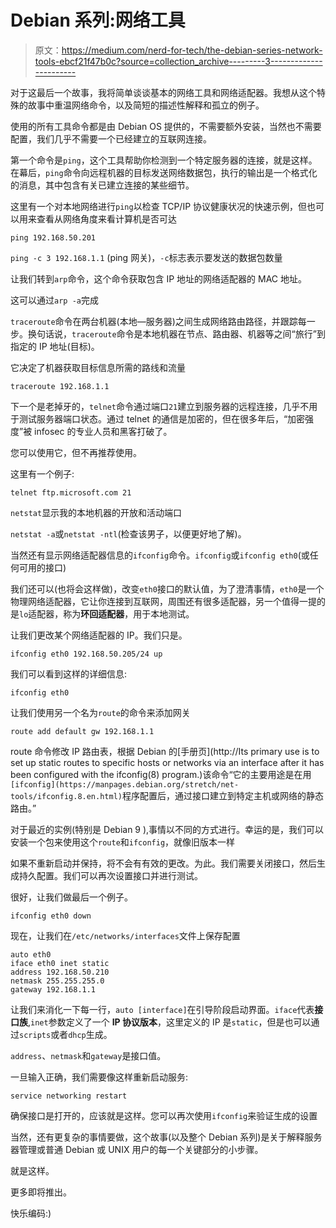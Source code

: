 # Debian 系列:网络工具

> 原文：<https://medium.com/nerd-for-tech/the-debian-series-network-tools-ebcf21f47b0c?source=collection_archive---------3----------------------->

对于这最后一个故事，我将简单谈谈基本的网络工具和网络适配器。我想从这个特殊的故事中重温网络命令，以及简短的描述性解释和孤立的例子。

使用的所有工具命令都是由 Debian OS 提供的，不需要额外安装，当然也不需要配置，我们几乎不需要一个已经建立的互联网连接。

第一个命令是`ping`，这个工具帮助你检测到一个特定服务器的连接，就是这样。在幕后，`ping`命令向远程机器的目标发送网络数据包，执行的输出是一个格式化的消息，其中包含有关已建立连接的某些细节。

这里有一个对本地网络进行`ping`以检查 TCP/IP 协议健康状况的快速示例，但也可以用来查看从网络角度来看计算机是否可达

`ping 192.168.50.201`

`ping -c 3 192.168.1.1` (ping 网关)，`-c`标志表示要发送的数据包数量

让我们转到`arp`命令，这个命令获取包含 IP 地址的网络适配器的 MAC 地址。

这可以通过`arp -a`完成

`traceroute`命令在两台机器(本地—服务器)之间生成网络路由路径，并跟踪每一步。换句话说，`traceroute`命令是本地机器在节点、路由器、机器等之间“旅行”到指定的 IP 地址(目标)。

它决定了机器获取目标信息所需的路线和流量

`traceroute 192.168.1.1`

下一个是老掉牙的，`telnet`命令通过端口`21`建立到服务器的远程连接，几乎不用于测试服务器端口状态。通过 telnet 的通信是加密的，但在很多年后，“加密强度”被 infosec 的专业人员和黑客打破了。

您可以使用它，但不再推荐使用。

这里有一个例子:

`telnet ftp.microsoft.com 21`

`netstat`显示我的本地机器的开放和活动端口

`netstat -a`或`netstat -ntl`(检查该男子，以便更好地了解)。

当然还有显示网络适配器信息的`ifconfig`命令。`ifconfig`或`ifconfig eth0`(或任何可用的接口)

我们还可以(也将会这样做)，改变`eth0`接口的默认值，为了澄清事情，`eth0`是一个物理网络适配器，它让你连接到互联网，周围还有很多适配器，另一个值得一提的是`lo`适配器，称为**环回适配器**，用于本地测试。

让我们更改某个网络适配器的 IP。我们只是。

`ifconfig eth0 192.168.50.205/24 up`

我们可以看到这样的详细信息:

`ifconfig eth0`

让我们使用另一个名为`route`的命令来添加网关

`route add default gw 192.168.1.1`

route 命令修改 IP 路由表，根据 Debian 的[手册页](http://Its primary use is to set up static routes to specific hosts or networks via an interface after it has been configured with the ifconfig(8) program.)该命令“它的主要用途是在用`[ifconfig](https://manpages.debian.org/stretch/net-tools/ifconfig.8.en.html)`程序配置后，通过接口建立到特定主机或网络的静态路由。”

对于最近的实例(特别是 Debian 9 ),事情以不同的方式进行。幸运的是，我们可以安装一个包来使用这个`route`和`ifconfig`，就像旧版本一样

如果不重新启动并保持，将不会有有效的更改。为此。我们需要关闭接口，然后生成持久配置。我们可以再次设置接口并进行测试。

很好，让我们做最后一个例子。

```
ifconfig eth0 down
```

现在，让我们在`/etc/networks/interfaces`文件上保存配置

```
auto eth0
iface eth0 inet static 
address 192.168.50.210
netmask 255.255.255.0
gateway 192.168.1.1
```

让我们来消化一下每一行，`auto [interface]`在引导阶段启动界面。`iface`代表**接口族**,`inet`参数定义了一个 **IP 协议版本**，这里定义的 IP 是`static`，但是也可以通过`scripts`或者`dhcp`生成。

`address`、`netmask`和`gateway`是接口值。

一旦输入正确，我们需要像这样重新启动服务:

```
service networking restart
```

确保接口是打开的，应该就是这样。您可以再次使用`ifconfig`来验证生成的设置

当然，还有更复杂的事情要做，这个故事(以及整个 Debian 系列)是关于解释服务器管理或普通 Debian 或 UNIX 用户的每一个关键部分的小步骤。

就是这样。

更多即将推出。

快乐编码:)